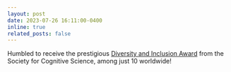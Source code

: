 ```yaml
---
layout: post
date: 2023-07-26 16:11:00-0400
inline: true
related_posts: false
---
```


Humbled to receive the prestigious [Diversity and Inclusion Award](https://cognitivesciencesociety.org/conference-awards/) from the Society for Cognitive Science, among just 10 worldwide!